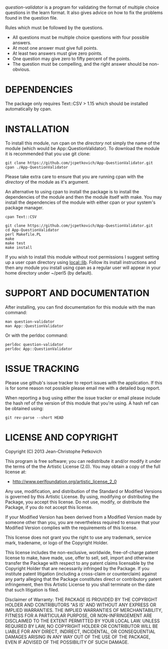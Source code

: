 *question-validator* is a program for validating the format of
multiple choice questions in the learn format. It also gives advice on
how to fix the problems found in the question file.

Rules which must be followed by the questions.
  - All questions must be multiple choice questions with four possible answers.
  - At most one answer must give full points.
  - At least two answers must give zero points.
  - One question may give zero to fifty percent of the points.
  - The question must be compelling, and the right answer should be non-obvious.

# DEPENDENCIES 

The package only requires Text::CSV > 1.15 which should be installed
automatically by cpan. 

# INSTALLATION

To install this module, run cpan on the *directory* not simply the
name of the module (which would be App::QuestionValidator). To
download the module it is recommended that you use git clone:

    git clone https://github.com/jcpetkovich/App-QuestionValidator.git
    cpan ./App-QuestionValidator

Please take extra care to ensure that you are running cpan with the
*directory* of the module as it's argument.

An alternative to using cpan to install the package is to install the
dependencies of the module and then the module itself with make. You
may install the dependencies of the module with either cpan or your
system's package manager.

    cpan Text::CSV

    git clone https://github.com/jcpetkovich/App-QuestionValidator.git
    cd App-QuestionValidator
	perl Makefile.PL
	make
	make test
	make install

If you wish to install this module without root permissions I suggest
setting up a user cpan directory using
[local::lib](https://metacpan.org/module/local::lib). Follow its
install instructions and then any module you install using cpan as a
regular user will appear in your home directory under ~/perl5 (by
default).

# SUPPORT AND DOCUMENTATION

After installing, you can find documentation for this module with the
man command:

    man question-validator
    man App::QuestionValidator

Or with the perldoc command:

    perldoc question-validator
    perldoc App::QuestionValidator


# ISSUE TRACKING

Please use github's issue tracker to report issues with the
application. If this is for some reason not possible please email me
with a detailed bug report.

When reporting a bug using either the issue tracker or email please
include the hash ref of the version of this module that you're
using. A hash ref can be obtained using:

    git rev-parse --short HEAD


# LICENSE AND COPYRIGHT

Copyright (C) 2013 Jean-Christophe Petkovich

This program is free software; you can redistribute it and/or modify it
under the terms of the the Artistic License (2.0). You may obtain a
copy of the full license at:

* <http://www.perlfoundation.org/artistic_license_2_0>

Any use, modification, and distribution of the Standard or Modified
Versions is governed by this Artistic License. By using, modifying or
distributing the Package, you accept this license. Do not use, modify,
or distribute the Package, if you do not accept this license.

If your Modified Version has been derived from a Modified Version made
by someone other than you, you are nevertheless required to ensure that
your Modified Version complies with the requirements of this license.

This license does not grant you the right to use any trademark, service
mark, tradename, or logo of the Copyright Holder.

This license includes the non-exclusive, worldwide, free-of-charge
patent license to make, have made, use, offer to sell, sell, import and
otherwise transfer the Package with respect to any patent claims
licensable by the Copyright Holder that are necessarily infringed by the
Package. If you institute patent litigation (including a cross-claim or
counterclaim) against any party alleging that the Package constitutes
direct or contributory patent infringement, then this Artistic License
to you shall terminate on the date that such litigation is filed.

Disclaimer of Warranty: THE PACKAGE IS PROVIDED BY THE COPYRIGHT HOLDER
AND CONTRIBUTORS "AS IS' AND WITHOUT ANY EXPRESS OR IMPLIED WARRANTIES.
THE IMPLIED WARRANTIES OF MERCHANTABILITY, FITNESS FOR A PARTICULAR
PURPOSE, OR NON-INFRINGEMENT ARE DISCLAIMED TO THE EXTENT PERMITTED BY
YOUR LOCAL LAW. UNLESS REQUIRED BY LAW, NO COPYRIGHT HOLDER OR
CONTRIBUTOR WILL BE LIABLE FOR ANY DIRECT, INDIRECT, INCIDENTAL, OR
CONSEQUENTIAL DAMAGES ARISING IN ANY WAY OUT OF THE USE OF THE PACKAGE,
EVEN IF ADVISED OF THE POSSIBILITY OF SUCH DAMAGE.

